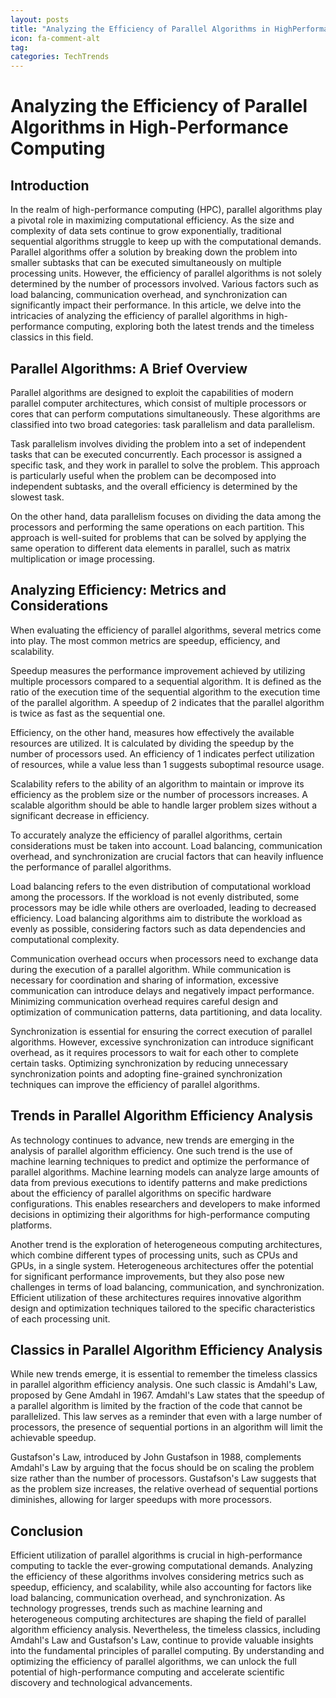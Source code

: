 ```yaml
---
layout: posts
title: "Analyzing the Efficiency of Parallel Algorithms in HighPerformance Computing"
icon: fa-comment-alt
tag:      
categories: TechTrends
---
```



# Analyzing the Efficiency of Parallel Algorithms in High-Performance Computing

## Introduction

In the realm of high-performance computing (HPC), parallel algorithms play a pivotal role in maximizing computational efficiency. As the size and complexity of data sets continue to grow exponentially, traditional sequential algorithms struggle to keep up with the computational demands. Parallel algorithms offer a solution by breaking down the problem into smaller subtasks that can be executed simultaneously on multiple processing units. However, the efficiency of parallel algorithms is not solely determined by the number of processors involved. Various factors such as load balancing, communication overhead, and synchronization can significantly impact their performance. In this article, we delve into the intricacies of analyzing the efficiency of parallel algorithms in high-performance computing, exploring both the latest trends and the timeless classics in this field.

## Parallel Algorithms: A Brief Overview

Parallel algorithms are designed to exploit the capabilities of modern parallel computer architectures, which consist of multiple processors or cores that can perform computations simultaneously. These algorithms are classified into two broad categories: task parallelism and data parallelism.

Task parallelism involves dividing the problem into a set of independent tasks that can be executed concurrently. Each processor is assigned a specific task, and they work in parallel to solve the problem. This approach is particularly useful when the problem can be decomposed into independent subtasks, and the overall efficiency is determined by the slowest task.

On the other hand, data parallelism focuses on dividing the data among the processors and performing the same operations on each partition. This approach is well-suited for problems that can be solved by applying the same operation to different data elements in parallel, such as matrix multiplication or image processing.

## Analyzing Efficiency: Metrics and Considerations

When evaluating the efficiency of parallel algorithms, several metrics come into play. The most common metrics are speedup, efficiency, and scalability.

Speedup measures the performance improvement achieved by utilizing multiple processors compared to a sequential algorithm. It is defined as the ratio of the execution time of the sequential algorithm to the execution time of the parallel algorithm. A speedup of 2 indicates that the parallel algorithm is twice as fast as the sequential one.

Efficiency, on the other hand, measures how effectively the available resources are utilized. It is calculated by dividing the speedup by the number of processors used. An efficiency of 1 indicates perfect utilization of resources, while a value less than 1 suggests suboptimal resource usage.

Scalability refers to the ability of an algorithm to maintain or improve its efficiency as the problem size or the number of processors increases. A scalable algorithm should be able to handle larger problem sizes without a significant decrease in efficiency.

To accurately analyze the efficiency of parallel algorithms, certain considerations must be taken into account. Load balancing, communication overhead, and synchronization are crucial factors that can heavily influence the performance of parallel algorithms.

Load balancing refers to the even distribution of computational workload among the processors. If the workload is not evenly distributed, some processors may be idle while others are overloaded, leading to decreased efficiency. Load balancing algorithms aim to distribute the workload as evenly as possible, considering factors such as data dependencies and computational complexity.

Communication overhead occurs when processors need to exchange data during the execution of a parallel algorithm. While communication is necessary for coordination and sharing of information, excessive communication can introduce delays and negatively impact performance. Minimizing communication overhead requires careful design and optimization of communication patterns, data partitioning, and data locality.

Synchronization is essential for ensuring the correct execution of parallel algorithms. However, excessive synchronization can introduce significant overhead, as it requires processors to wait for each other to complete certain tasks. Optimizing synchronization by reducing unnecessary synchronization points and adopting fine-grained synchronization techniques can improve the efficiency of parallel algorithms.

## Trends in Parallel Algorithm Efficiency Analysis

As technology continues to advance, new trends are emerging in the analysis of parallel algorithm efficiency. One such trend is the use of machine learning techniques to predict and optimize the performance of parallel algorithms. Machine learning models can analyze large amounts of data from previous executions to identify patterns and make predictions about the efficiency of parallel algorithms on specific hardware configurations. This enables researchers and developers to make informed decisions in optimizing their algorithms for high-performance computing platforms.

Another trend is the exploration of heterogeneous computing architectures, which combine different types of processing units, such as CPUs and GPUs, in a single system. Heterogeneous architectures offer the potential for significant performance improvements, but they also pose new challenges in terms of load balancing, communication, and synchronization. Efficient utilization of these architectures requires innovative algorithm design and optimization techniques tailored to the specific characteristics of each processing unit.

## Classics in Parallel Algorithm Efficiency Analysis

While new trends emerge, it is essential to remember the timeless classics in parallel algorithm efficiency analysis. One such classic is Amdahl's Law, proposed by Gene Amdahl in 1967. Amdahl's Law states that the speedup of a parallel algorithm is limited by the fraction of the code that cannot be parallelized. This law serves as a reminder that even with a large number of processors, the presence of sequential portions in an algorithm will limit the achievable speedup.

Gustafson's Law, introduced by John Gustafson in 1988, complements Amdahl's Law by arguing that the focus should be on scaling the problem size rather than the number of processors. Gustafson's Law suggests that as the problem size increases, the relative overhead of sequential portions diminishes, allowing for larger speedups with more processors.

## Conclusion

Efficient utilization of parallel algorithms is crucial in high-performance computing to tackle the ever-growing computational demands. Analyzing the efficiency of these algorithms involves considering metrics such as speedup, efficiency, and scalability, while also accounting for factors like load balancing, communication overhead, and synchronization. As technology progresses, trends such as machine learning and heterogeneous computing architectures are shaping the field of parallel algorithm efficiency analysis. Nevertheless, the timeless classics, including Amdahl's Law and Gustafson's Law, continue to provide valuable insights into the fundamental principles of parallel computing. By understanding and optimizing the efficiency of parallel algorithms, we can unlock the full potential of high-performance computing and accelerate scientific discovery and technological advancements.